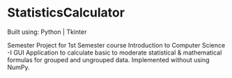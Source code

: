 # StatisticsCalculator

Built using: Python | Tkinter

Semester Project for 1st Semester course Introduction to Computer Science -I
GUI Application to calculate basic to moderate statistical & mathematical formulas for grouped and ungrouped data. Implemented without using NumPy.
